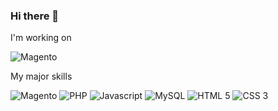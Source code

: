 ### Hi there 👋

<!--
**zengliwei/zengliwei** is a ✨ _special_ ✨ repository because its `README.md` (this file) appears on your GitHub profile.

Here are some ideas to get you started:

- 🔭 I’m currently working on ...
- 🌱 I’m currently learning ...
- 👯 I’m looking to collaborate on ...
- 🤔 I’m looking for help with ...
- 💬 Ask me about ...
- 📫 How to reach me: ...
- 😄 Pronouns: ...
- ⚡ Fun fact: ...
-->

I'm working on

![Magento](https://img.shields.io/badge/Magento-2-orange?logo=magento&style=for-the-badge)

My major skills

![Magento](https://img.shields.io/badge/-Magento-gray?logo=magento&style=flat-square&logoColor=fff)
![PHP](https://img.shields.io/badge/-php-gray?logo=php&style=flat-square&logoColor=fff)
![Javascript](https://img.shields.io/badge/-Javascript-gray?logo=javascript&style=flat-square&logoColor=fff)
![MySQL](https://img.shields.io/badge/-MySQL-gray?logo=mysql&style=flat-square&logoColor=fff)
![HTML 5](https://img.shields.io/badge/-HTML5-gray?logo=html5&style=flat-square&logoColor=fff)
![CSS 3](https://img.shields.io/badge/-CSS%203-gray?logo=css3&style=flat-square&logoColor=fff)
